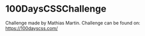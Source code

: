 # 100DaysCSSChallenge
Challenge made by Mathias Martin. Challenge can be found on: https://100dayscss.com/
